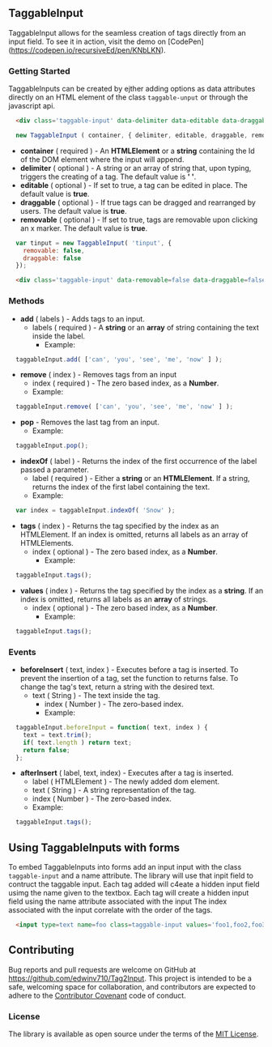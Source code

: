 ## TaggableInput

TaggableInput allows for the seamless creation of tags directly from an input field. To see it in action, visit the demo on [CodePen] (https://codepen.io/recursiveEd/pen/KNbLKN).

### Getting Started

TaggableInputs can be created by ejther adding options as data attributes directly on an HTML element of the class `taggable-unput` or through the javascript api. 

``` html
  <div class='taggable-input' data-delimiter data-editable data-draggable data-removable data-close >
```

``` javascript
  new TaggableInput ( container, { delimiter, editable, draggable, removable , close, close} );
```
* **container** ( required ) - An **HTMLElement** or a **string** containing the Id of the DOM element where the input will append.
* **delimiter** ( optional ) - A string or an array of string that, upon typing, triggers the creating of a tag. The default value is **' '**.
* **editable**  ( optional ) - If set to true, a tag can be edited in place. The default value is **true**.
* **draggable** ( optional ) - If true tags can be dragged and rearranged by users. The default value is **true**.
* **removable** ( optional ) - If set to true, tags are removable upon clicking an x marker. The default value is **true**.

``` javascript
  var tinput = new TaggableInput( 'tinput', {
    removable: false,
    draggable: false
  });
```

``` html
  <div class='taggable-input' data-removable=false data-draggable=false ></div>
``` 

### Methods

* **add** ( labels ) -  Adds tags to an input.
  * labels ( required ) - A **string** or an **array** of string containing the text inside the label.
    * Example: 
``` javascript 
  taggableInput.add( ['can', 'you', 'see', 'me', 'now' ] );
```

* **remove** ( index ) -  Removes tags from an input
  * index ( required ) - The zero based index, as a **Number**. 
  * Example: 
``` javascript 
  taggableInput.remove( ['can', 'you', 'see', 'me', 'now' ] );
```

* **pop** -  Removes the last tag from an input.
  * Example: 
```javascript 
  taggableInput.pop();
```

* **indexOf** ( label ) - Returns the index of the first occurrence of the label passed a parameter.
  * label ( required ) - Either a **string** or an **HTMLElement**. If a string, returns the index of the first label containing the text. 
  * Example: 
``` javascript
  var index = taggableInput.indexOf( 'Snow' );
```

* **tags** ( index ) - Returns the tag specified by the index as an HTMLElement. If an index is omitted, returns all labels as an array of HTMLElements.
  * index ( optional ) - The zero based index, as a **Number**. 
    * Example: 
``` javascript
  taggableInput.tags();
```

* **values** ( index ) - Returns the tag specified by the index as a **string**. If an index is omitted, returns all labels as an **array** of strings.
  * index ( optional ) - The zero based index, as a **Number**. 
    * Example: 
``` javascript
  taggableInput.tags();
```

### Events

* **beforeInsert** ( text, index ) -  Executes before a tag is inserted. To prevent the insertion of a tag, set the function to returns false. To change the tag's text, return a string with the desired text.
  * text ( String ) - The text inside the tag.
    * index ( Number ) - The zero-based index.
    * Example: 
``` javascript 
  taggableInput.beforeInput = function( text, index ) {
    text = text.trim();
    if( text.length ) return text;
    return false;
  };
 ```

* **afterInsert** ( label, text, index) - Executes after a tag is inserted.
  * label ( HTMLElement ) - The newly added dom element.
  * text ( String ) - A string representation of the tag.
  * index ( Number ) - The zero-based index.
  * Example: 
``` javascript 
  taggableInput.tags();
```
## Using TaggableInputs with forms

To embed TaggableInputs into forms add an input input with the class `taggable-input` and a name attribute. The library will use that inpit field to contruct the taggable input. Each tag added will c4eate a hidden input field usimg the name given to the textbox. Each tag will create a hidden input field using the name attribute associated with the input The index associated with the input correlate with the order of the tags.

```html
  <input type=text name=foo class=taggable-input values='foo1,foo2,foo3' /> 
```


## Contributing

Bug reports and pull requests are welcome on GitHub at https://github.com/edwinv710/Tag2Input. This project is intended to be a safe, welcoming space for collaboration, and contributors are expected to adhere to the [Contributor Covenant](http://contributor-covenant.org) code of conduct.

### License

The library is available as open source under the terms of the [MIT License](http://opensource.org/licenses/MIT).

